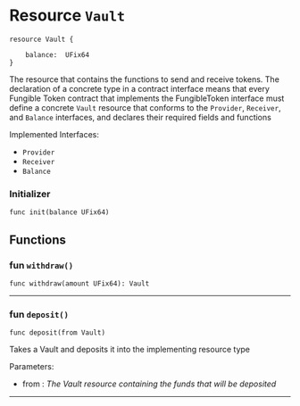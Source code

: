 # Resource `Vault`

```cadence
resource Vault {

    balance:  UFix64
}
```

The resource that contains the functions to send and receive tokens.
The declaration of a concrete type in a contract interface means that
every Fungible Token contract that implements the FungibleToken interface
must define a concrete `Vault` resource that conforms to the `Provider`, `Receiver`,
and `Balance` interfaces, and declares their required fields and functions

Implemented Interfaces:
  - `Provider`
  - `Receiver`
  - `Balance`


### Initializer

```cadence
func init(balance UFix64)
```


## Functions

### fun `withdraw()`

```cadence
func withdraw(amount UFix64): Vault
```

---

### fun `deposit()`

```cadence
func deposit(from Vault)
```
Takes a Vault and deposits it into the implementing resource type

Parameters:
  - from : _The Vault resource containing the funds that will be deposited_

---
